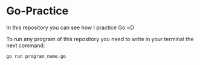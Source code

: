 # Go-Practice
In this repository you can see how I practice Go =D

To run any program of this repository you need to write in your terminal the next command:

```
go run program_name.go 
```
